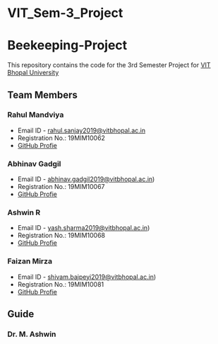 # VIT_Sem-3_Project

# Beekeeping-Project

This repository contains the code for the 3rd Semester Project for [VIT Bhopal University](https://vitbhopal.ac.in/)

## Team Members

### Rahul Mandviya
* Email ID - rahul.sanjay2019@vitbhopal.ac.in
* Registration No.: 19MIM10062
* [GitHub Profie](https://github.com/Rahulm0106)

### Abhinav Gadgil
* Email ID - abhinav.gadgil2019@vitbhopal.ac.in)
* Registration No.: 19MIM10067
* [GitHub Profie](https://github.com/kprakhar27/)

### Ashwin R
* Email ID - yash.sharma2019@vitbhopal.ac.in)
* Registration No.: 19MIM10068
* [GitHub Profie](https://github.com/kprakhar27/)

### Faizan Mirza
* Email ID - shivam.bajpeyi2019@vitbhopal.ac.in)
* Registration No.: 19MIM10081
* [GitHub Profie](https://github.com/kprakhar27/)

## Guide

### Dr. M. Ashwin
